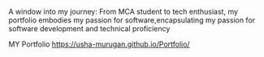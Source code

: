 A window into my journey: From MCA student to tech enthusiast, my portfolio embodies my passion for software,encapsulating my passion for software development and technical proficiency

MY Portfolio https://usha-murugan.github.io/Portfolio/
